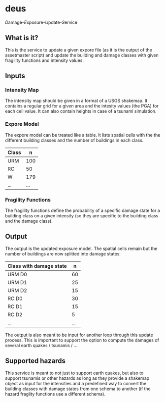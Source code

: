 # deus

*D*amage-*E*xposure-*U*pdate-*S*ervice


## What is it?

This is the service to update a given expore file (as it is the output
of the assetmaster script) and update the building and damage classes
with given fragility functions and intensity values.

## Inputs

### Intensity Map

The intensity map should be given in a format of a USGS shakemap.
It contains a regular grid for a given area and the intesity values
(the PGA) for each cell value. It can also contain heights in case of
a tsunami simulation.

### Expore Model

The expore model can be treated like a table.
It lists spatial cells with the the different building classes and the
number of buildings in each class.

| Class | n   |
|-------|-----|
| URM   | 100 |
| RC    | 50  |
| W     | 179 |
| ...   | ... |

### Fragility Functions

The fragility functions define the probability of a specific damage
state for a building class on a given intensity (so they are specific
to the building class and the damage class).


## Output

The output is the updated exposure model.
The spatial cells remain but the number of buildings are now splitted
into damage states:

| Class with damage state | n   |
|-------------------------|-----|
| URM D0                  | 60  |
| URM D1                  | 25  |
| URM D2                  | 15  |
| RC D0                   | 30  |
| RC D1                   | 15  |
| RC D2                   | 5   |
| ...                     | ... |


The output is also meant to be input for another loop through this
update process. This is important to support the option to compute the
damages of several earth quakes / tsunamis / ...

## Supported hazards

This service is meant to not just to support earth quakes, but also to
support tsunamis or other hazards as long as they provide a shakemap
object as input for the intensities and a predefined way to convert
the building classes with damage states from one schema to another (if
the hazard fraglity functions use a different schema).


